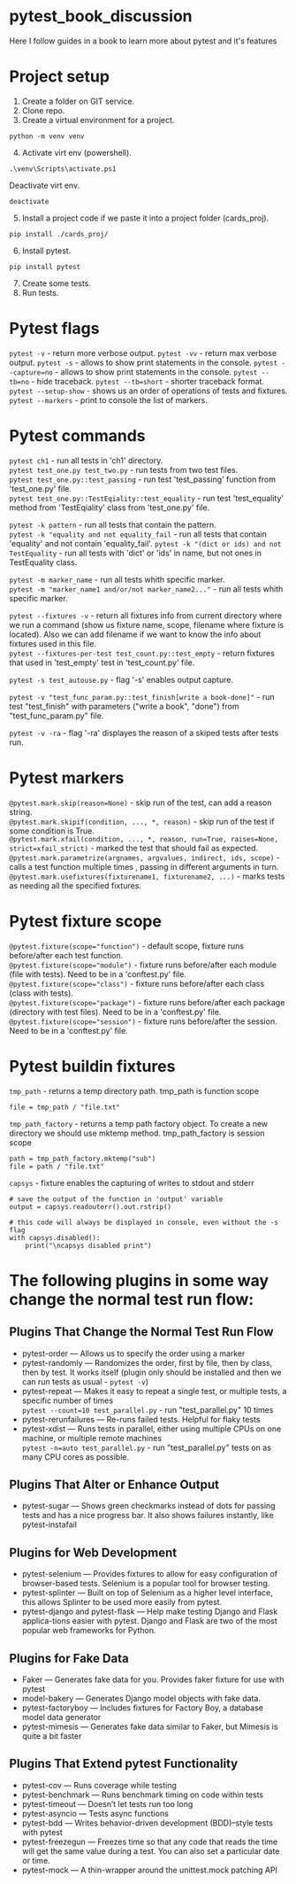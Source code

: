 # pytest_book_discussion
Here I follow guides in a book to learn more about pytest and it's features


# Project setup
1. Create a folder on GIT service.
2. Clone repo.
3. Create a virtual environment for a project.
```
python -m venv venv
```
4. Activate virt env (powershell).
```
.\venv\Scripts\activate.ps1
```  
Deactivate virt env.
```
deactivate
```
5. Install a project code if we paste it into a project folder (cards_proj).
```
pip install ./cards_proj/
```
6. Install pytest.
```
pip install pytest
```
7. Create some tests.
8. Run tests.


# Pytest flags
```pytest -v```             - return more verbose output.
```pytest -vv```            - return max verbose output.
```pytest -s```             - allows to show print statements in the console.
```pytest --capture=no```   - allows to show print statements in the console.
```pytest --tb=no```        - hide traceback.
```pytest --tb=short```     - shorter traceback format.
```pytest --setup-show```   - shows us an order of operations of tests and fixtures.
```pytest --markers```      - print to console the list of markers.


# Pytest commands
```pytest ch1```                        - run all tests in 'ch1' directory.  
```pytest test_one.py test_two.py```    - run tests from two test files.  
```pytest test_one.py::test_passing```  - run test 'test_passing' function from 'test_one.py' file.  
```pytest test_one.py::TestEqiality::test_equality```  - run test 'test_equality' method from 'TestEqiality' class from 'test_one.py' file.  

```pytest -k pattern```                 - run all tests that contain the pattern.  
```pytest -k "equality and not equality_fail```        - run all tests that contain 'equality' and not contain 'equality_fail'.
```pytest -k "(dict or ids) and not TestEquality```    - run all tests with 'dict' or 'ids' in name, but not ones in TestEquality class.     

```pytest -m marker_name```             - run all tests whith specific marker.  
```pytest -m "marker_name1 and/or/not marker_name2..."```             - run all tests whith specific marker. 

```pytest --fixtures -v```              - return all fixtures info from current directory where we run a command (show us fixture name, scope, filename where fixture is located). Also we can add filename if we want to know the info about fixtures used in this file.  
```pytest --fixtures-per-test test_count.py::test_empty``` - return fixtures that used in 'test_empty' test in 'test_count.py' file.  

```pytest -s test_autouse.py```         - flag '-s' enables output capture.

```pytest -v "test_func_param.py::test_finish[write a book-done]"```    - run test "test_finish" with parameters ("write a book", "done") from "test_func_param.py" file.  

```pytest -v -ra```                     - flag '-ra' displayes the reason of a skiped tests after tests run.  



# Pytest markers
```@pytest.mark.skip(reason=None)```    - skip run of the test, can add a reason string.  
```@pytest.mark.skipif(condition, ..., *, reason)```    - skip run of the test if some condition is True.  
```@pytest.mark.xfail(condition, ..., *, reason, run=True, raises=None, strict=xfail_strict)```     - marked the test that should fail as expected.  
```@pytest.mark.parametrize(argnames, argvalues, indirect, ids, scope)```   - calls a test function multiple times , passing in different arguments in turn.  
```@pytest.mark.usefixtures(fixturename1, fixturename2, ...)```     - marks tests as needing all the specified fixtures.    


# Pytest fixture scope
```@pytest.fixture(scope="function")```     - default scope, fixture runs before/after each test function.  
```@pytest.fixture(scope="module")```       - fixture runs before/after each module (file with tests). Need to be in a 'conftest.py' file.  
```@pytest.fixture(scope="class")```        - fixture runs before/after each class (class with tests).   
```@pytest.fixture(scope="package")```      - fixture runs before/after each package (directory with test files). Need to be in a 'conftest.py' file.  
```@pytest.fixture(scope="session")```      - fixture runs before/after the session. Need to be in a 'conftest.py' file.  


# Pytest buildin fixtures
```tmp_path```              - returns a temp directory path. tmp_path is function scope  
```
file = tmp_path / "file.txt"
```

```tmp_path_factory```      - returns a temp path factory object. To create a new directory we should use mktemp method. tmp_path_factory is session scope  
```
path = tmp_path_factory.mktemp("sub")
file = path / "file.txt"
```

```capsys```                - fixture enables the capturing of writes to stdout and stderr
```
# save the output of the function in 'output' variable
output = capsys.readouterr().out.rstrip()
```
```
# this code will always be displayed in console, even without the -s flag 
with capsys.disabled():
    print("\ncapsys disabled print")
```


# The following plugins in some way change the normal test run flow:
## Plugins That Change the Normal Test Run Flow
* pytest-order      —   Allows us to specify the order using a marker  
* pytest-randomly   —   Randomizes the order, first by file, then by class, then by test. It works itself (plugin only should be installed and then we can run tests as usual - ```pytest -v```)  
* pytest-repeat     —   Makes it easy to repeat a single test, or multiple tests, a specific number of times  
```pytest --count=10 test_parallel.py``` - run "test_parallel.py" 10 times
* pytest-rerunfailures  —   Re-runs failed tests. Helpful for flaky tests  
* pytest-xdist      —   Runs tests in parallel, either using multiple CPUs on one machine, or multiple remote machines  
```pytest -n=auto test_parallel.py```  - run "test_parallel.py" tests on as many CPU cores as possible.
## Plugins That Alter or Enhance Output
* pytest-sugar      —   Shows green checkmarks instead of dots for passing tests and has a nice progress bar. It also shows failures instantly, like pytest-instafail
## Plugins for Web Development
* pytest-selenium   —   Provides fixtures to allow for easy configuration of browser-based tests. Selenium is a popular tool for browser testing.  
* pytest-splinter   —   Built on top of Selenium as a higher level interface, this allows Splinter to be used more easily from pytest.  
* pytest-django and pytest-flask    —   Help make testing Django and Flask applica-tions easier with pytest. Django and Flask are two of the most popular web frameworks for Python.  
## Plugins for Fake Data
* Faker             —   Generates fake data for you. Provides faker fixture for use with pytest
* model-bakery      —   Generates Django model objects with fake data.
* pytest-factoryboy —   Includes fixtures for Factory Boy, a database model data generator
* pytest-mimesis    —   Generates fake data similar to Faker, but Mimesis is quite a bit faster
## Plugins That Extend pytest Functionality
* pytest-cov        —   Runs coverage while testing
* pytest-benchmark  —   Runs benchmark timing on code within tests
* pytest-timeout    —   Doesn’t let tests run too long
* pytest-asyncio    —   Tests async functions
* pytest-bdd        —   Writes behavior-driven development (BDD)–style tests with pytest
* pytest-freezegun  —   Freezes time so that any code that reads the time will get the same value during a test. You can also set a particular date or time.
* pytest-mock       —   A thin-wrapper around the unittest.mock patching API